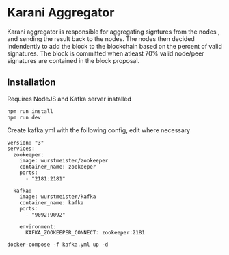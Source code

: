 # Karani Aggregator
Karani aggregator is responsible for aggregating signtures from the nodes , and sending the result back to the nodes. The nodes then decided indendently to add the block to the blockchain based on the percent of valid signatures.
The block is committed when atleast 70% valid node/peer signatures are contained in the block proposal.

## Installation
Requires NodeJS and Kafka server installed
```
npm run install
npm run dev

```
Create kafka.yml with the following config, edit where necessary
```
version: "3"
services:
  zookeeper:
    image: wurstmeister/zookeeper
    container_name: zookeeper
    ports:
      - "2181:2181"

  kafka:
    image: wurstmeister/kafka
    container_name: kafka
    ports:
      - "9092:9092"

    environment:
      KAFKA_ZOOKEEPER_CONNECT: zookeeper:2181
```

```
docker-compose -f kafka.yml up -d
````
